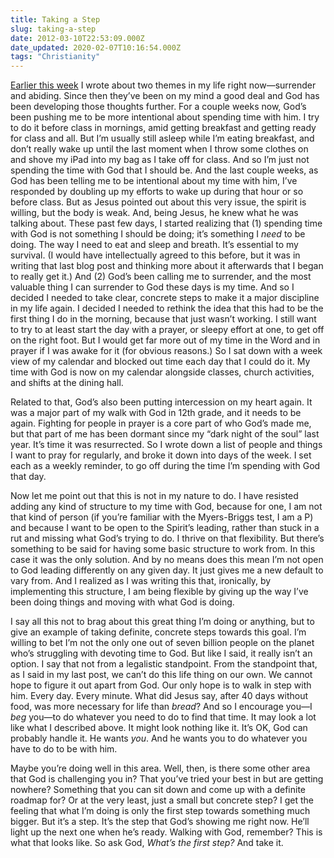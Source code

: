 ```yaml
---
title: Taking a Step
slug: taking-a-step
date: 2012-03-10T22:53:09.000Z
date_updated: 2020-02-07T10:16:54.000Z
tags: "Christianity"
---
```


[Earlier this week](/2012/losing-all-control/) I wrote about two themes in my life right now—surrender and abiding. Since then they’ve been on my mind a good deal and God has been developing those thoughts further. For a couple weeks now, God’s been pushing me to be more intentional about spending time with him. I try to do it before class in mornings, amid getting breakfast and getting ready for class and all. But I’m usually still asleep while I’m eating breakfast, and don’t really wake up until the last moment when I throw some clothes on and shove my iPad into my bag as I take off for class. And so I’m just not spending the time with God that I should be. And the last couple weeks, as God has been telling me to be intentional about my time with him, I’ve responded by doubling up my efforts to wake up during that hour or so before class. But as Jesus pointed out about this very issue, the spirit is willing, but the body is weak. And, being Jesus, he knew what he was talking about. These past few days, I started realizing that (1) spending time with God is not something I should be doing; it’s something I *need* to be doing. The way I need to eat and sleep and breath. It’s essential to my survival. (I would have intellectually agreed to this before, but it was in writing that last blog post and thinking more about it afterwards that I began to really get it.) And (2) God’s been calling me to surrender, and the most valuable thing I can surrender to God these days is my time. And so I decided I needed to take clear, concrete steps to make it a major discipline in my life again. I decided I needed to rethink the idea that this had to be the first thing I do in the morning, because that just wasn’t working. I still want to try to at least start the day with a prayer, or sleepy effort at one, to get off on the right foot. But I would get far more out of my time in the Word and in prayer if I was awake for it (for obvious reasons.) So I sat down with a week view of my calendar and blocked out time each day that I could do it. My time with God is now on my calendar alongside classes, church activities, and shifts at the dining hall.

Related to that, God’s also been putting intercession on my heart again. It was a major part of my walk with God in 12th grade, and it needs to be again. Fighting for people in prayer is a core part of who God’s made me, but that part of me has been dormant since my “dark night of the soul” last year. It’s time it was resurrected. So I wrote down a list of people and things I want to pray for regularly, and broke it down into days of the week. I set each as a weekly reminder, to go off during the time I’m spending with God that day.

Now let me point out that this is not in my nature to do. I have resisted adding any kind of structure to my time with God, because for one, I am not that kind of person (if you’re familiar with the Myers-Briggs test, I am a P) and because I want to be open to the Spirit’s leading, rather than stuck in a rut and missing what God’s trying to do. I thrive on that flexibility. But there’s something to be said for having some basic structure to work from. In this case it was the only solution. And by no means does this mean I’m not open to God leading differently on any given day. It just gives me a new default to vary from. And I realized as I was writing this that, ironically, by implementing this structure, I am being flexible by giving up the way I’ve been doing things and moving with what God is doing.

I say all this not to brag about this great thing I’m doing or anything, but to give an example of taking definite, concrete steps towards this goal. I’m willing to bet I’m not the only one out of seven billion people on the planet who’s struggling with devoting time to God. But like I said, it really isn’t an option. I say that not from a legalistic standpoint. From the standpoint that, as I said in my last post, we can’t do this life thing on our own. We cannot hope to figure it out apart from God. Our only hope is to walk in step with him. Every day. Every minute. What did Jesus say, after 40 days without food, was more necessary for life than *bread*? And so I encourage you—I *beg* you—to do whatever you need to do to find that time. It may look a lot like what I described above. It might look nothing like it. It’s OK, God can probably handle it. He wants *you*. And he wants you to do whatever you have to do to be with him.

Maybe you’re doing well in this area. Well, then, is there some other area that God is challenging you in? That you’ve tried your best in but are getting nowhere? Something that you can sit down and come up with a definite roadmap for? Or at the very least, just a small but concrete step? I get the feeling that what I’m doing is only the first step towards something much bigger. But it’s a step. It’s the step that God’s showing me right now. He’ll light up the next one when he’s ready. Walking with God, remember? This is what that looks like. So ask God, *What’s the first step?* And take it.
